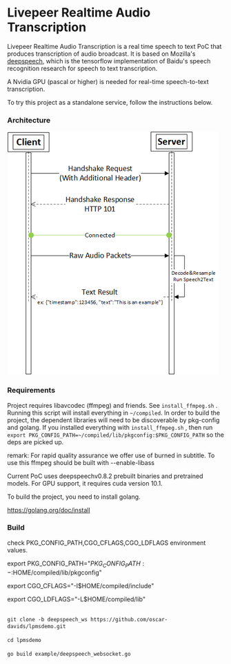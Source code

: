 # Livepeer Realtime Audio Transcription

Livepeer Realtime Audio Transcription is a real time speech to text PoC that produces transcription of audio broadcast.
It is based on Mozilla's [deepspeech](https://github.com/mozilla/DeepSpeech), which is the tensorflow implementation of Baidu's speech recognition research for speech to text transcription.

A Nvidia GPU (pascal or higher) is needed for real-time speech-to-text transcription.

To try this project as a standalone service, follow the instructions below.

### Architecture
 
 ![Alt text](drawings/workflow.png?raw=true "")

### Requirements

Project requires libavcodec (ffmpeg) and friends. See `install_ffmpeg.sh` . Running this script will install everything in `~/compiled`. In order to build the project, the dependent libraries will need to be discoverable by pkg-config and golang. If you installed everything with `install_ffmpeg.sh` , then run `export PKG_CONFIG_PATH=~/compiled/lib/pkgconfig:$PKG_CONFIG_PATH` so the deps are picked up.
  
  remark: For rapid quality assurance we offer use of burned in subtitle. To use this ffmpeg should be built with --enable-libass

Current PoC uses deepspeechv0.8.2 prebuilt binaries and pretrained models. For GPU support, it requires cuda version 10.1. 

To build the project, you need to install golang.

https://golang.org/doc/install

### Build 

check PKG_CONFIG_PATH,CGO_CFLAGS,CGO_LDFLAGS environment values.

export PKG_CONFIG_PATH="${PKG_CONFIG_PATH:-}:$HOME/compiled/lib/pkgconfig"

export CGO_CFLAGS="-I$HOME/compiled/include"

export CGO_LDFLAGS="-L$HOME/compiled/lib"

```

git clone -b deepspeech_ws https://github.com/oscar-davids/lpmsdemo.git

cd lpmsdemo 

go build example/deepspeech_websocket.go

```

